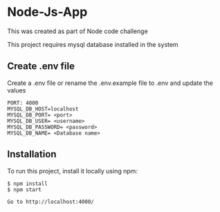 # Node-Js-App

This was created as part of Node code challenge


This project requires mysql database installed in the system

## Create .env file
Create a .env file or rename the .env.example file to .env and update the values

```
PORT: 4000
MYSQL_DB_HOST=localhost
MYSQL_DB_PORT= <port>
MYSQL_DB_USER= <username>
MYSQL_DB_PASSWORD= <password>
MYSQL_DB_NAME= <Database name>

```

## Installation
To run this project, install it locally using npm:

```
$ npm install
$ npm start

Go to http://localhost:4000/ 
```